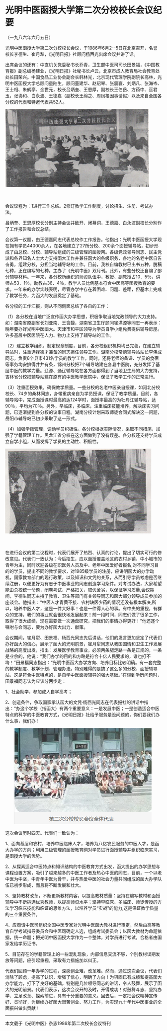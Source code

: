 # 光明中医函授大学第二次分校校长会议纪要



（一九八六年六月五日）

光明中医函授大学第二次分校校长会议，于1986年6月2--5日在北京召开，名誉校长李德生、崔月犁，《光明日报》社顾问杨西光出席会议并讲了话。

出席会议的还有：中直机关党委秘书长乔青，卫生部中医司司长田景福，《中国教育报》副总编杨建业，《光明日报》社秘书长卢云，北京市成人教育局社会教育处处长田荣兴。中国食品工业协会副会长韩林光，北京现代管理学院副院长高林，光明中医函授大学总顾问童陆生，顾问董建华、赵绍琴、张震寰、刘炳凡、张海岑、王士相、朱鹤亭、金世元，校长吕炳奎、王恩厚，副校长王伯岳、方药中、巫君玉，张协和、白永波、王德嘉（副校长王绵之、周凤梧因事请假）以及来自全国各分校的代表和特邀代表共52人。

![“光明中医函授大学第二次分校会议”/](img/20190424145650392718.png)

　　

会议议程为：1进行工作总结。2修订教学工作制度，讨论招生、注册、考试办法。

吕炳奎、王恩厚校长分别主持会议并致开、闭幕词，王德嘉、白永波副校长分别作了工作报告和会议总结。

会议第一议题，由王德嘉同志代表总校作工作报告。他指出：光明中医函授大学现在拥有学员44000余人，在各地建立了27所分校、200余个面授辅导站，初步形成了由总校、分校、辅导站组成的三级管理的函授网。各级党政领导同志、民主党派和各界知名人士大力支持函大工作并兼任函大的各级职务，各地的名老中医自告奋勇，组建分校，分担当地辅导站的工作。目前，我校自编教材已出书五种，脱稿七种，正在编写的七种。主办了《光明中医》双月刊。此外，有些分校还自编了部分辅导材料。一年来，各分校所组织的师资队伍中，教授、副教授占10．5％，讲师占53．1％，助教占36．4％，教学人员比例基本符合中医高等函授教育的要求。一年来的办学实践表明，尽管办学中存在着困难、问题、差距，但基木上完成了教学任务，为函大的发展奠定了基础。 

各分校的工作汇报，则从不同侧面总结了各自的工作：

（1）各分校在当地广泛宣传函大办学思想，积极争取当地党政领导的大力支持。如：湖南省原副省长刘亚南、王含馥，湖南省卫生厅顾问崔洪源等同志一再表示：晚年要办好光明中医函大。天津市和平区领导为学员自学小组免费提供辅导房屋。许多基层中医医院在人力、物力上支持了辅导站的工作。

（2）建立教学组织，制定规章制度，目前，各分校组织机构均已完善，在建立辅导站时，注重选择德才兼备的同志担任领导工作。湖南分校常德辅导站站长李伟成同志，负责8个县市431名学员的教学工作，同时，还将老师的备课、学员的食宿等事务均安排得井井有条，锦州分校把7个辅导站建在各县中医院，充分发挥了基层中医的教学力量。辽源、通辽辅导站在各方面都得到了当地卫生局的大力支持，吉林省分校把辅导站建在原有的中医教学医院中，保证了教学工作的正常进行。

（3）注重面授效果，确保教学质量。一些分校的名老中医亲自授课，如河北分校校长、74岁的桑林同志，身带重病亲自为学员授课，保证了教学质量。目前，各辅导站中，完成面授课时最高的达124学时，面授率最高的为牡丹江辅导站，达90％，平均为70％。另外，早临床，多临床，注重临床技能培养，解决床实习问题，已逐渐提到各分校的议事日程。湖南分校计划采取师徒合同式解决这一问题，岳阳市辅导站已初步采取了这一形式。

（4）加强学籍管理，调动学员积极性。各分校根据实际情况，采取不同措施，加强了学籍管理工作。黑龙江省分校在这方面做到了没有误差。各分校还支持学员成立自学小组，从而发挥了学员的主动性、积极性。

![“光明中医函授大学第二次分校会议代表互相讨论”/](img/2019042414592536abff.png)

　　

在进行会议的第二议程时，代表们展开了热烈、认真的讨论，提出了切实可行的修改意见。代表们一致认为：今后招生，应以面授覆盖地区的农村乡镇、中小城市的青年为主，同时欢迎各级在职医务人员及中、老年中医爱好者报名,对不同学习目的的学员，提出不同的教学要求，对1985级学员的注册，应讲明函大的办学动机，国家教育部门的现行政策，以及知识和文凭的关系，从而引导学员考虑是否继续注册，以便更好为有志于中医事业的同志创造学习条件。对考试办法，大家希望能由总校统一命题，闭卷考试，严格把关，取优舍劣，以保证学习质量,会议期间，李德生同志主持了教育、卫生等部门有关领导同志和函大部分领导成员参加的座谈会。他指出：“中医人才青黄不接．农村缺医少药的情况还没有根本解决,所以，培养中医人才，这是一件大好事！也是一件得人心的事。有中央的重视，有群众的支持，我们的事业就会很快地发展起来！前一段时间，同志们做了很多工作，取得了很大成绩，现在需要做一次通盘研究，把我们的事情办得更好！”他还逐个嘱咐与会同志，要为办好函大出力、献策。

会议期间，崔月犁、田景福、杨西光同志先后讲话，他们的发言更加坚定了代表们办好函大的信心，展示了函大的光明前景，崔月犁同志从我国国情和卫生工作发展战略的高度出发，指出：发展医学教育事业，必须两条腿走路一条是正规的，一条是业余的，他说：“我们办学的目的和方略是符合十亿人民要求的，谁也打不垮！”田景福同志指出：“光明中医函大办学方向、培养目标比较明确。有一套完整的教学制度、教学计划、管理办法。特别难得的是搞了这么多的分校、面授辅导站，这是符合中医特点的，是自学中医面授辅导的强大基础。”在谈到学历问题时，田景福同志认为应该分两步走：

1、社会助学，参加成人自学高考；

2、创造条件，争取国家承认函大的文凭·杨西光同志在代表报社的讲话中指出：“办这个学校（指函大）有两个重要意义：一是发展中医；一是创造适合中医特点的科学的中医教育方式，《光明日报》社给予服务是没问题的，你们要我们办什么事，我们办！



　　![光明中医函授大学第二次分校会议全体代表](img/2019042414273906cdd4.png)

这次会议历时四天。代表们一致认为：

1、面向基层和农村，培养中医临床人才，培养为八亿农民服务的中医人才，是函大办学的方向；利用三级管理的函授教育网对学员进行面授辅导并组织临床实习，是函授大学的优势。

2、从探素适合中医特点和知识结构的中医教育方式出发，函大提出的办学思想与课程设置方案，吸引了越来越多的中医工作者及热心中医的同志，目前，一个以老中医为中坚，中青年中医为骨干，并与热爱中医的社会力量共同组成的函大办学队伍已初步形成，而且将不断发展和壮大。

3、坚持教材改革，不断更新教材内容，以提高教材质量：坚持在编写教材和面授辅导中不断挑选优秀教师，以提高师资水平；坚持早临床、多临床、师徒传授的方法学习临床技能和临证的思维方法，以培养学员“实战"的能力,这是保证教学质量的三个重要条件。

4、应商请中医司组织全国中医专家对光明中医函大教材进行审定，然后由高等教育自学考试指导委员会和中医司确定人选，组成考试委员会；以函大教材为命题依据，统一命题；把光明中医函授大学作为一个整体，对学员进行考试，合格者由国家发给学历证书。

5、目前存在的学籍管理上的一些混乱现象，内部信息交流不够，个别教材误期发放等问题，应引起重视，采取有力措施加以纠正。

代表们回顾一年办学的过程，深感创业难，改革难。然而，通过这次会议，代表们消除了顾虑，提高了认识，增强了信心，明确了方向！为巩固已有成绩和提高函大办学能力，打下了良好的基础。特别是几位领导同志的讲话，令人鼓舞，展示了函大的光明前景。代表们表示，这次会议开的及时，开得成功！对鼓舞斗志、坚持办学、立足改革、探索前进，具有十分重要的意义。回去后，一定把会议精神宣传好、贯彻好，为继续办好函大艰苦创业、努力工作，为实现九十年代中医事业的全面振兴做出贡献！



------

本文载于《光明中医》杂志1986年第二次校长会议特刊
